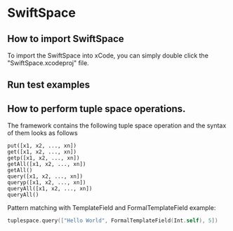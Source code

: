 # SwiftSpace

## How to import SwiftSpace
To import the SwiftSpace into xCode, you can simply double click the "SwiftSpace.xcodeproj" file.

## Run test examples

## How to perform tuple space operations.
The framework contains the following tuple space operation and the syntax of them looks as follows
```
put([x1, x2, ..., xn])
get([x1, x2, ..., xn])
getp([x1, x2, ..., xn])
getAll([x1, x2, ..., xn])
getAll()
query([x1, x2, ..., xn])
queryp([x1, x2, ..., xn])
queryAll([x1, x2, ..., xn])
queryAll()
```
Pattern matching with TemplateField and FormalTemplateField example:
```swift
tuplespace.query(["Hello World", FormalTemplateField(Int.self), 5])
```
